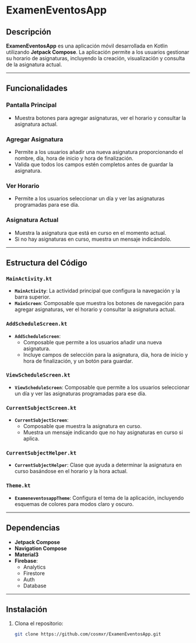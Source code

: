 # ExamenEventosApp  

## Descripción  
**ExamenEventosApp** es una aplicación móvil desarrollada en Kotlin utilizando **Jetpack Compose**. La aplicación permite a los usuarios gestionar su horario de asignaturas, incluyendo la creación, visualización y consulta de la asignatura actual.  

---

## Funcionalidades  

### Pantalla Principal  
- Muestra botones para agregar asignaturas, ver el horario y consultar la asignatura actual.  

### Agregar Asignatura  
- Permite a los usuarios añadir una nueva asignatura proporcionando el nombre, día, hora de inicio y hora de finalización.  
- Valida que todos los campos estén completos antes de guardar la asignatura.  

### Ver Horario  
- Permite a los usuarios seleccionar un día y ver las asignaturas programadas para ese día.  

### Asignatura Actual  
- Muestra la asignatura que está en curso en el momento actual.  
- Si no hay asignaturas en curso, muestra un mensaje indicándolo.  

---

## Estructura del Código  

### **`MainActivity.kt`**  
- **`MainActivity`**: La actividad principal que configura la navegación y la barra superior.  
- **`MainScreen`**: Composable que muestra los botones de navegación para agregar asignaturas, ver el horario y consultar la asignatura actual.  

### **`AddScheduleScreen.kt`**  
- **`AddScheduleScreen`**:  
  - Composable que permite a los usuarios añadir una nueva asignatura.  
  - Incluye campos de selección para la asignatura, día, hora de inicio y hora de finalización, y un botón para guardar.  

### **`ViewScheduleScreen.kt`**  
- **`ViewScheduleScreen`**: Composable que permite a los usuarios seleccionar un día y ver las asignaturas programadas para ese día.  

### **`CurrentSubjectScreen.kt`**  
- **`CurrentSubjectScreen`**:  
  - Composable que muestra la asignatura en curso.  
  - Muestra un mensaje indicando que no hay asignaturas en curso si aplica.  

### **`CurrentSubjectHelper.kt`**  
- **`CurrentSubjectHelper`**: Clase que ayuda a determinar la asignatura en curso basándose en el horario y la hora actual.  

### **`Theme.kt`**  
- **`ExameneventosappTheme`**: Configura el tema de la aplicación, incluyendo esquemas de colores para modos claro y oscuro.  

---

## Dependencias  
- **Jetpack Compose**  
- **Navigation Compose**  
- **Material3**  
- **Firebase**:  
  - Analytics  
  - Firestore  
  - Auth  
  - Database  

---

## Instalación  

1. Clona el repositorio:  
   ```bash
   git clone https://github.com/cosmxr/ExamenEventosApp.git
